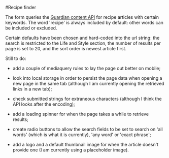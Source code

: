 #Recipe finder

The form queries the [Guardian content API](http://open-platform.theguardian.com/access/) 
for recipe articles with certain keywords. The word 'recipe' is always included 
by default: other words can be included or excluded.

Certain defaults have been chosen and hard-coded into the url string: the search 
is restricted to the Life and Style section, the number of results per page is set 
to 20, and the sort order is newest article first.

Still to do: 

* add a couple of mediaquery rules to lay the page out better on mobile;

* look into local storage in order to persist the page data when opening a new
page in the same tab (although I am currently opening the retrieved links 
in a new tab);

* check submitted strings for extraneous characters (although I think the API 
looks after the encoding);

* add a loading spinner for when the page takes a while to retrieve results;

* create radio buttons to allow the search fields to be set to search on 'all 
words' (which is what it is currently), 'any word' or 'exact phrase';

* add a logo and a default thumbnail image for when the article doesn't
provide one (I am currently using a placeholder image).